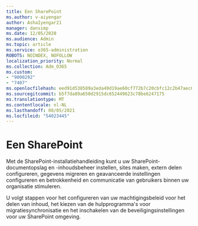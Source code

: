 ```yaml
---
title: Een SharePoint
ms.author: v-aiyengar
author: AshaIyengar21
manager: dansimp
ms.date: 12/05/2020
ms.audience: Admin
ms.topic: article
ms.service: o365-administration
ROBOTS: NOINDEX, NOFOLLOW
localization_priority: Normal
ms.collection: Adm_O365
ms.custom:
- "9000292"
- "7407"
ms.openlocfilehash: eed91d538589a3eda49d19ae60cf772b7c20cbfc12c2b47aec0bb313ebd73e00
ms.sourcegitcommit: b5f7da89a650d2915dc652449623c78be6247175
ms.translationtype: MT
ms.contentlocale: nl-NL
ms.lasthandoff: 08/05/2021
ms.locfileid: "54023445"
---
```

# <a name="set-up-sharepoint"></a>Een SharePoint

Met de SharePoint-installatiehandleiding kunt u uw SharePoint-documentopslag en -inhoudsbeheer instellen, sites maken, extern delen configureren, gegevens migreren en geavanceerde instellingen configureren en betrokkenheid en communicatie van gebruikers binnen uw organisatie stimuleren. [](https://go.microsoft.com/fwlink/?linkid=2071425)

U volgt stappen voor het configureren van uw machtigingsbeleid voor het delen van inhoud, het kiezen van de hulpprogramma's voor migratiesynchronisatie en het inschakelen van de beveiligingsinstellingen voor uw SharePoint omgeving.
